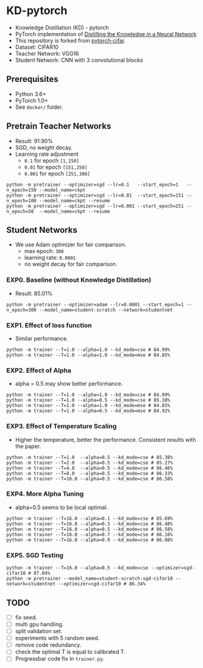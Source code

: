 # KD-pytorch

* Knowledge Distillation (KD) - pytorch
* PyTorch implementation of [Distilling the Knowledge in a Neural Network](https://arxiv.org/abs/1503.02531)
* This repository is forked from [pytorch-cifar](https://github.com/kuangliu/pytorch-cifar).
* Dataset: CIFAR10
* Teacher Network: VGG16
* Student Network: CNN with 3 convolutional blocks

## Prerequisites
- Python 3.6+
- PyTorch 1.0+
- See `docker/` folder.

## Pretrain Teacher Networks
* Result: 91.90%
* SGD, no weight decay.
* Learning rate adjustment
  * `0.1` for epoch `[1,150]`
  * `0.01` for epoch `[151,250]`
  * `0.001` for epoch `[251,300]`
```
python -m pretrainer --optimizer=sgd --lr=0.1   --start_epoch=1   --n_epoch=150 --model_name=ckpt
python -m pretrainer --optimizer=sgd --lr=0.01  --start_epoch=151 --n_epoch=100 --model_name=ckpt --resume
python -m pretrainer --optimizer=sgd --lr=0.001 --start_epoch=251 --n_epoch=50  --model_name=ckpt --resume
```

## Student Networks
* We use Adam optimizer for fair comparison.
  * max epoch: `300`
  * learning rate: `0.0001`
  * no weight decay for fair comparison.

### EXP0. Baseline (without Knowledge Distillation)
* Result: 85.01%
```
python -m pretrainer --optimizer=adam --lr=0.0001 --start_epoch=1 --n_epoch=300 --model_name=student-scratch --network=studentnet
```

### EXP1. Effect of loss function
* Similar performance.
```
python -m trainer --T=1.0 --alpha=1.0 --kd_mode=cse # 84.99%
python -m trainer --T=1.0 --alpha=1.0 --kd_mode=mse # 84.85%
```

### EXP2. Effect of Alpha
* alpha = 0.5 may show better performance.
```
python -m trainer --T=1.0 --alpha=1.0 --kd_mode=cse # 84.99%
python -m trainer --T=1.0 --alpha=0.5 --kd_mode=cse # 85.38%
python -m trainer --T=1.0 --alpha=1.0 --kd_mode=mse # 84.85%
python -m trainer --T=1.0 --alpha=0.5 --kd_mode=mse # 84.92%
```

### EXP3. Effect of Temperature Scaling
* Higher the temperature, better the performance. Consistent results with the paper.
```
python -m trainer --T=1.0  --alpha=0.5 --kd_mode=cse # 85.38%
python -m trainer --T=2.0  --alpha=0.5 --kd_mode=cse # 85.27%
python -m trainer --T=4.0  --alpha=0.5 --kd_mode=cse # 86.46%
python -m trainer --T=8.0  --alpha=0.5 --kd_mode=cse # 86.33%
python -m trainer --T=16.0 --alpha=0.5 --kd_mode=cse # 86.58%
```

### EXP4. More Alpha Tuning
* alpha=0.5 seems to be local optimal.
```
python -m trainer --T=16.0 --alpha=0.1 --kd_mode=cse # 85.69%
python -m trainer --T=16.0 --alpha=0.3 --kd_mode=cse # 86.48%
python -m trainer --T=16.0 --alpha=0.5 --kd_mode=cse # 86.58%
python -m trainer --T=16.0 --alpha=0.7 --kd_mode=cse # 86.16%
python -m trainer --T=16.0 --alpha=0.9 --kd_mode=cse # 86.08%
```

### EXP5. SGD Testing
```
python -m trainer --T=16.0 --alpha=0.5 --kd_mode=cse --optimizer=sgd-cifar10 # 87.04%
python -m pretrainer --model_name=student-scratch-sgd-cifar10 --network=studentnet --optimizer=sgd-cifar10 # 86.34%
```

## TODO
* [ ] fix seed.
* [ ] multi gpu handling.
* [ ] split validation set.
* [ ] experiments with 5 random seed.
* [ ] remove code redundancy.
* [ ] check the optimal T is equal to calibrated T.
* [ ] Progressbar code fix in `trainer.py`.
